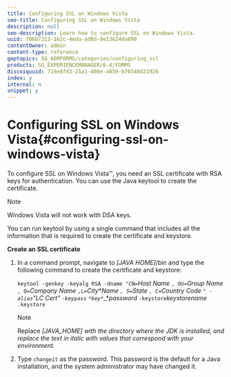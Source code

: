 ```yaml
---
title: Configuring SSL on Windows Vista
seo-title: Configuring SSL on Windows Vista
description: null
seo-description: Learn how to configure SSL on Windows Vista.
uuid: f06b7313-1b2c-4eda-ad8d-9e13624da898
contentOwner: admin
content-type: reference
geptopics: SG_AEMFORMS/categories/configuring_ssl
products: SG_EXPERIENCEMANAGER/6.4/FORMS
discoiquuid: 716e8fd3-21a1-460e-a859-b70348d21926
index: y
internal: n
snippet: y
---
```


# Configuring SSL on Windows Vista{#configuring-ssl-on-windows-vista}

To configure SSL on Windows Vista™, you need an SSL certificate with RSA keys for authentication. You can use the Java keytool to create the certificate.

>[!NOTE]
>
>Windows Vista will not work with DSA keys.

You can run keytool by using a single command that includes all the information that is required to create the certificate and keystore.

**Create an SSL certificate**

1. In a command prompt, navigate to *[JAVA HOME]*/bin and type the following command to create the certificate and keystore:

   `keytool -genkey -keyalg RSA -dname "CN=`*Host Name* `, OU=`*Group Name* `, O=`*Company Name* `,L=`*City******Name* `, S=`*State* `, C=`*Country Code* `" -alias`*"LC Cert"* `-keypass` `*key*`*_**password* `-keystore`*keystorename* `.keystore`

   >[!NOTE]
   >
   >Replace *[JAVA_HOME] with the directory where the JDK is installed, and replace the text in italic with values that correspond with your environment.*

1. Type `changeit` as the password. This password is the default for a Java installation, and the system administrator may have changed it.

